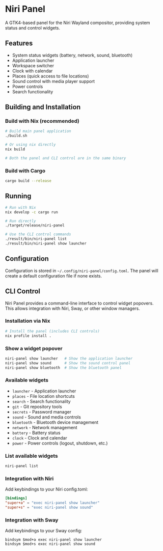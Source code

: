 # Niri Panel

A GTK4-based panel for the Niri Wayland compositor, providing system status and control widgets.

## Features

- System status widgets (battery, network, sound, bluetooth)
- Application launcher
- Workspace switcher
- Clock with calendar
- Places (quick access to file locations)
- Sound control with media player support
- Power controls
- Search functionality

## Building and Installation

### Build with Nix (recommended)

```bash
# Build main panel application
./build.sh

# Or using nix directly
nix build

# Both the panel and CLI control are in the same binary
```

### Build with Cargo

```bash
cargo build --release
```

## Running

```bash
# Run with Nix
nix develop -c cargo run

# Run directly
./target/release/niri-panel

# Use the CLI control commands
./result/bin/niri-panel list
./result/bin/niri-panel show launcher
```

## Configuration

Configuration is stored in `~/.config/niri-panel/config.toml`. The panel will create a default configuration file if none exists.

## CLI Control

Niri Panel provides a command-line interface to control widget popovers. This allows integration with Niri, Sway, or other window managers.

### Installation via Nix

```bash
# Install the panel (includes CLI controls)
nix profile install .
```

### Show a widget popover

```bash
niri-panel show launcher   # Show the application launcher
niri-panel show sound      # Show the sound control panel
niri-panel show bluetooth  # Show the bluetooth panel
```

### Available widgets

- `launcher` - Application launcher
- `places` - File location shortcuts
- `search` - Search functionality
- `git` - Git repository tools
- `secrets` - Password manager
- `sound` - Sound and media controls
- `bluetooth` - Bluetooth device management
- `network` - Network management
- `battery` - Battery status
- `clock` - Clock and calendar
- `power` - Power controls (logout, shutdown, etc.)

### List available widgets

```bash
niri-panel list
```

### Integration with Niri

Add keybindings to your Niri config.toml:

```toml
[bindings]
"super+a" = "exec niri-panel show launcher"
"super+s" = "exec niri-panel show sound"
```

### Integration with Sway

Add keybindings to your Sway config:

```
bindsym $mod+a exec niri-panel show launcher
bindsym $mod+s exec niri-panel show sound
```